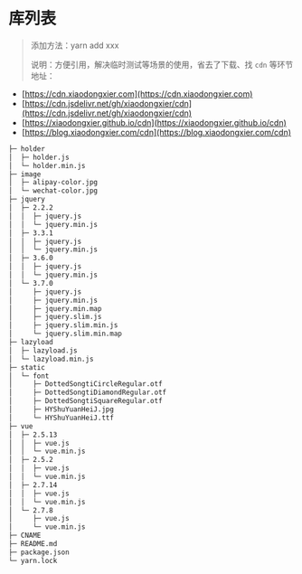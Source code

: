 # 库列表

> 添加方法：yarn add xxx
> 
> 说明：方便引用，解决临时测试等场景的使用，省去了下载、找 `cdn` 等环节
> 地址：
- [https://cdn.xiaodongxier.com](https://cdn.xiaodongxier.com)
- [https://cdn.jsdelivr.net/gh/xiaodongxier/cdn](https://cdn.jsdelivr.net/gh/xiaodongxier/cdn)
- [https://xiaodongxier.github.io/cdn](https://xiaodongxier.github.io/cdn)
- [https://blog.xiaodongxier.com/cdn](https://blog.xiaodongxier.com/cdn)


```bash
├─ holder                                
│  ├─ holder.js                          
│  └─ holder.min.js                      
├─ image                                 
│  ├─ alipay-color.jpg                   
│  └─ wechat-color.jpg                   
├─ jquery                                
│  ├─ 2.2.2                              
│  │  ├─ jquery.js                       
│  │  └─ jquery.min.js                   
│  ├─ 3.3.1                              
│  │  ├─ jquery.js                       
│  │  └─ jquery.min.js                   
│  ├─ 3.6.0                              
│  │  ├─ jquery.js                       
│  │  └─ jquery.min.js                   
│  └─ 3.7.0                              
│     ├─ jquery.js                       
│     ├─ jquery.min.js                   
│     ├─ jquery.min.map                  
│     ├─ jquery.slim.js                  
│     ├─ jquery.slim.min.js              
│     └─ jquery.slim.min.map             
├─ lazyload                              
│  ├─ lazyload.js                        
│  └─ lazyload.min.js                    
├─ static                                
│  └─ font                               
│     ├─ DottedSongtiCircleRegular.otf   
│     ├─ DottedSongtiDiamondRegular.otf  
│     ├─ DottedSongtiSquareRegular.otf   
│     ├─ HYShuYuanHeiJ.jpg               
│     └─ HYShuYuanHeiJ.ttf               
├─ vue                                   
│  ├─ 2.5.13                             
│  │  ├─ vue.js                          
│  │  └─ vue.min.js                      
│  ├─ 2.5.2                              
│  │  ├─ vue.js                          
│  │  └─ vue.min.js                      
│  ├─ 2.7.14                             
│  │  ├─ vue.js                          
│  │  └─ vue.min.js                      
│  └─ 2.7.8                              
│     ├─ vue.js                          
│     └─ vue.min.js                      
├─ CNAME                                 
├─ README.md                             
├─ package.json                          
└─ yarn.lock                             
```